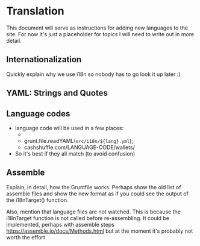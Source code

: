 # Translation

This document will serve as instructions for adding new languages to the site. For now it's just a placeholder for topics I will need to write out in more detail.

## Internationalization
Quickly explain why we use i18n so nobody has to go look it up later :)

## YAML: Strings and Quotes

## Language codes
- language code will be used in a few places:
  - <html lang="{{ i18n.lang.code }}" prefix="og: http://ogp.me/ns#">
  - grunt.file.readYAML(`src/i18n/${lang}.yml`);
  - cashshuffle.com/LANGUAGE-CODE/wallets/
- So it's best if they all match (to avoid confusion)


## Assemble
Explain, in detail, how the Gruntfile works. Perhaps show the old list of assemble files and show the new format as if you could see the output of the i18nTarget() function.

Also, mention that language files are not watched. This is because the i18nTarget function is not called before re-assembling. It could be implemented, perhaps with assemble steps https://assemble.io/docs/Methods.html but at the moment it's probably not worth the effort


